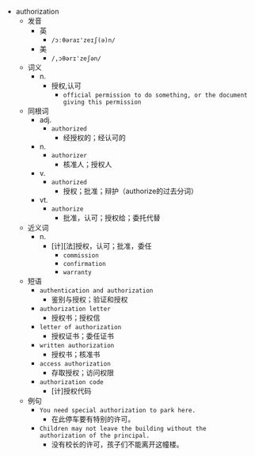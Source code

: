 - authorization
  - 发音
    - 英
      - `/ɔːθəraɪ'zeɪʃ(ə)n/`
    - 美
      - `/,ɔθərɪ'zeʃən/`
  - 词义
    - n.
      - 授权,认可
        - `official permission to do something, or the document giving this permission`
  - 同根词
    - adj.
      - `authorized`
        - 经授权的；经认可的
    - n.
      - `authorizer`
        - 核准人；授权人
    - v.
      - `authorized`
        - 授权；批准；辩护（authorize的过去分词）
    - vt.
      - `authorize`
        - 批准，认可；授权给；委托代替
  - 近义词
    - n.
      - [计][法]授权，认可；批准，委任
        - `commission`
        - `confirmation`
        - `warranty`
  - 短语
    - `authentication and authorization`
      - 鉴别与授权；验证和授权 
    - `authorization letter`
      - 授权书；授权信 
    - `letter of authorization`
      - 授权证书；委任证书 
    - `written authorization`
      - 授权书；核准书 
    - `access authorization`
      - 存取授权；访问权限 
    - `authorization code`
      - [计]授权代码 
  - 例句
    - `You need special authorization to park here.`
      - 在此停车要有特别的许可。
    - `Children may not leave the building without the authorization of the principal.`
      - 没有校长的许可，孩子们不能离开这幢楼。

